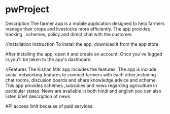# pwProject
Description
The farmer app is a mobile application designed to help farmers manage their crops and livestocks more efficiently.
The app provides tracking , schemes, policy and direct chat with the customer.
 
 //Installation Instruction
To install the app, download it from the app store

After installing the app, open it and create an account. Once you've logged in,you'll be taken to the app's dashboard.

//Features
The Kishan Mitr app includes the features:
The app is include social networking features to  connect farmers with each other,including chat rooms, discusion boards
and share knowledge,advice and scheme.
This app provides schemes ,subsidies and news regarding agriculture in particular states.
News are available in both hindi and english you can also listen brief description of news

API access limit because of paid services.
